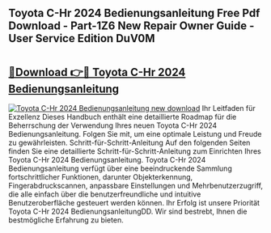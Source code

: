 ## Toyota C-Hr 2024 Bedienungsanleitung Free Pdf Download - Part-1Z6 New Repair Owner Guide - User Service Edition DuV0M

# <h2><a href="http://df34c8t.blite.top/?on=Toyota+C-Hr+2024+Bedienungsanleitung">🔗Download 👉🔴 Toyota C-Hr 2024 Bedienungsanleitung</a></h2>

[![Toyota C-Hr 2024 Bedienungsanleitung new download](https://i.imgur.com/lujVjoI.png)](http://df34c8t.blite.top/?on=Toyota+C-Hr+2024+Bedienungsanleitung)
Ihr Leitfaden für Exzellenz Dieses Handbuch enthält eine detaillierte Roadmap für die Beherrschung der Verwendung Ihres neuen Toyota C-Hr 2024 Bedienungsanleitung. Folgen Sie mit, um eine optimale Leistung und Freude zu gewährleisten. Schritt-für-Schritt-Anleitung Auf den folgenden Seiten finden Sie eine detaillierte Schritt-für-Schritt-Anleitung zum Einrichten Ihres Toyota C-Hr 2024 Bedienungsanleitung. Toyota C-Hr 2024 Bedienungsanleitung verfügt über eine beeindruckende Sammlung fortschrittlicher Funktionen, darunter Objekterkennung, Fingerabdruckscannen, anpassbare Einstellungen und Mehrbenutzerzugriff, die alle einfach über die benutzerfreundliche und intuitive Benutzeroberfläche gesteuert werden können. Ihr Erfolg ist unsere Priorität Toyota C-Hr 2024 BedienungsanleitungDD. Wir sind bestrebt, Ihnen die bestmögliche Erfahrung zu bieten.

